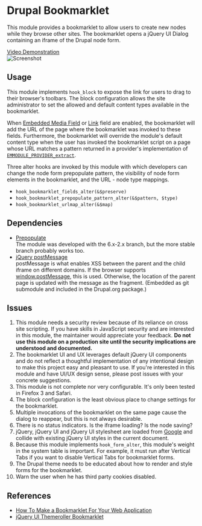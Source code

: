 <!-- $Id$ -->

Drupal Bookmarklet
==================

This module provides a bookmarklet to allow users to create new nodes while they browse other sites. The bookmarklet opens a jQuery UI Dialog containing an iframe of the Drupal node form.

[Video Demonstration](http://vimeo.com/11202911)  
![Screenshot](http://img.skitch.com/20100425-r5jkna852yjrxa9kftu7qxmhms.png "Drupal bookmarklet in action")

Usage
-----
This module implements `hook_block` to expose the link for users to drag to their browser's toolbars. The block configuration allows the site administrator to set the allowed and default content types available in the bookmarklet.

When [Embedded Media Field](http://drupal.org/project/emfield) or [Link](http://drupal.org/project/link) field are enabled, the bookmarklet will add the URL of the page where the bookmarklet was invoked to these fields. Furthermore, the bookmarklet will override the module's default content type when the user has invoked the bookmarklet script on a page whose URL matches a pattern returned in a provider's implementation of [`EMMODULE_PROVIDER_extract`](http://api.lullabot.com/EMMODULE_PROVIDER_extract).

Three alter hooks are invoked by this module with which developers can change the node form prepopulate pattern, the visibility of node form elements in the bookmarklet, and the URL - node type mappings.

* `hook_bookmarklet_fields_alter(&$preserve)`
* `hook_bookmarklet_prepopulate_pattern_alter(&$pattern, $type)`
* `hook_bookmarklet_urlmap_alter(&$map)`

Dependencies
------------
* [Prepopulate](http://drupal.org/project/prepopulate)  
  The module was developed with the 6.x-2.x branch, but the more stable branch probably works too.
* [jQuery postMessage](http://github.com/cowboy/jquery-postmessage/)  
  postMessage is what enables XSS between the parent and the child iframe on different domains. If the browser supports [window.postMessage](https://developer.mozilla.org/en/DOM/window.postMessage), this is used. Otherwise, the location of the parent page is updated with the message as the fragment. (Embedded as git submodule and included in the Drupal.org package.)

Issues
------
1. This module needs a security review because of its reliance on cross site scripting. If you have skills in JavaScript security and are interested in this module, the maintainer would appreciate your feedback. **Do not use this module on a production site until the security implications are understood and documented.**
2. The bookmarklet UI and UX leverages default jQuery UI components and do not reflect a thoughtful implementation of any intentional design to make this project easy and pleasant to use. If you're interested in this module and have UI/UX design sense, please post issues with your concrete suggestions.
3. This module is not complete nor very configurable. It's only been tested in Firefox 3 and Safari.
4. The block configuration is the least obvious place to change settings for the bookmarklet.
5. Multiple invocations of the bookmarklet on the same page cause the dialog to reappear, but this is not always desirable.
6. There is no status indicators. Is the iframe loading? Is the node saving?
7. jQuery, jQuery UI and jQuery UI stylesheet are loaded from [Google](http://code.google.com/apis/ajaxlibs/documentation/index.html) and collide with existing jQuery UI styles in the current document.
8. Because this module implements `hook_form_alter`, this module's weight in the system table is important. For example, it must run after Vertical Tabs if you want to disable Vertical Tabs for bookmarklet forms.
9. The Drupal theme needs to be educated about how to render and style forms for the bookmarklet.
10. Warn the user when he has third party cookies disabled.

References
----------
* [How To Make a Bookmarklet For Your Web Application](http://betterexplained.com/articles/how-to-make-a-bookmarklet-for-your-web-application/)
* [jQuery UI Themeroller Bookmarklet](http://jqueryui.com/themeroller/developertool/developertool.js.php)

